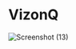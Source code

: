 # VizonQ
![Screenshot (13)](https://github.com/Rohit829118/VizonQ/assets/97936907/8596054b-702e-4b7b-9663-3c7009b8797a)

